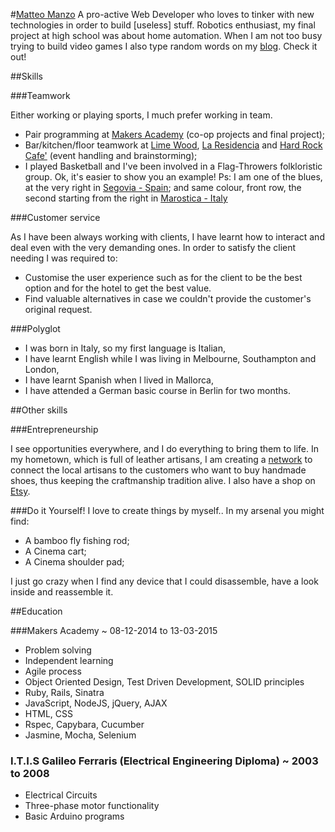 #[Matteo Manzo](https://uk.linkedin.com/in/matteomanzo)
A pro-active Web Developer who loves to tinker with new technologies in order to build [useless] stuff.
Robotics enthusiast, my final project at high school was about home automation. When I am not too busy trying to build video games I also type random words on my [blog](http://matteomanzo.github.io/). Check it out!

##Skills

###Teamwork

Either working or playing sports, I much prefer working in team.

- Pair programming at [Makers Academy](http://www.makersacademy.com/) (co-op projects and final project);
- Bar/kitchen/floor teamwork at [Lime Wood](http://www.limewoodhotel.co.uk/), [La Residencia](http://www.belmond.com/la-residencia-mallorca/) and [Hard Rock Cafe'](http://www.hardrock.com/cafes/florence/) (event handling and brainstorming);
- I played Basketball and I've been involved in a Flag-Throwers folkloristic group. Ok, it's easier to show you an example! Ps: I am one of the blues, at the very right in [Segovia - Spain](https://www.youtube.com/watch?v=Z-7yq0_5GkA); and same colour, front row, the second starting from the right in [Marostica - Italy](https://www.youtube.com/watch?v=w8_ShYrwOrY)

###Customer service

As I have been always working with clients, I have learnt how to interact and deal even with the very demanding ones.
In order to satisfy the client needing I was required to:

- Customise the user experience such as for the client to be the best option and for the hotel to get the best value. 
- Find valuable alternatives in case we couldn't provide the customer's original request.

###Polyglot

- I was born in Italy, so my first language is Italian,
- I have learnt English while I was living in Melbourne, Southampton and London,
- I have learnt Spanish when I lived in Mallorca,
- I have attended a German basic course in Berlin for two months.

##Other skills

###Entrepreneurship

I see opportunities everywhere, and I do everything to bring them to life. In my hometown, which is full of leather artisans, I am creating a [network](http://www.muntuch.com/) to connect the local artisans to the customers who want to buy handmade shoes, thus keeping the craftmanship tradition alive.
I also have a shop on [Etsy](https://www.etsy.com/shop/Rogante).

###Do it Yourself!
I love to create things by myself.. In my arsenal you might find:

- A bamboo fly fishing rod;
- A Cinema cart;
- A Cinema shoulder pad;

I just go crazy when I find any device that I could disassemble, have a look inside and reassemble it.

##Education

###Makers Academy ~ 08-12-2014 to 13-03-2015

- Problem solving
- Independent learning
- Agile process
- Object Oriented Design, Test Driven Development, SOLID principles
- Ruby, Rails, Sinatra
- JavaScript, NodeJS, jQuery, AJAX
- HTML, CSS
- Rspec, Capybara, Cucumber
- Jasmine, Mocha, Selenium

### I.T.I.S Galileo Ferraris (Electrical Engineering Diploma) ~ 2003 to 2008

- Electrical Circuits
- Three-phase motor functionality
- Basic Arduino programs
